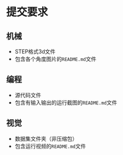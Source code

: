 # 提交要求
## 机械
- STEP格式3d文件
- 包含各个角度图片的`README.md`文件
## 编程
- 源代码文件
- 包含有输入输出的运行截图的`README.md`文件
## 视觉
- 数据集文件夹（非压缩包）
- 包含运行视频的`README.md`文件